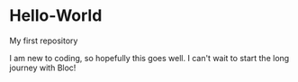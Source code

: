 # Hello-World
My first repository

I am new to coding, so hopefully this goes well. I can't wait to start the long journey with Bloc!
